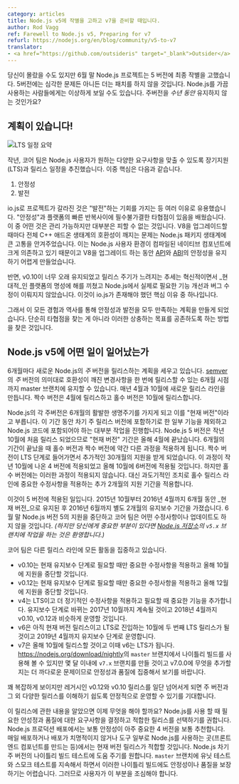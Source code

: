 ```yaml
---
category: articles
title: Node.js v5에 작별을 고하고 v7을 준비할 때입니다.
author: Rod Vagg
ref: Farewell to Node.js v5, Preparing for v7
refurl: https://nodejs.org/en/blog/community/v5-to-v7
translator:
- <a href="https://github.com/outsideris" target="_blank">Outsider</a>
---
```

<!--
You may have missed it but at the end of June, the Node.js project said a final farewell to version 5. There will be no more patches, critical or otherwise, for this branch. To those who have been using Node.js for some time this may seem anomalous, shouldn't major versions stick around for _years_?
-->
당신이 몰랐을 수도 있지만 6월 말 Node.js 프로젝트는 5 버전에 최종 작별을 고했습니다. 5버전에는
심각한 문제든 아니든 더는 패치를 하지 않을 것입니다. Node.js를 가끔 사용하는 사람들에게는 이상하게
보일 수도 있습니다. 주버전을 _수년 동안_ 유지하지 않는 것인가요?

<!--
## We have a plan!

![LTS Schedule Summary](/static/images/blog/201609_lts_schedule_summary.gif)

Last year, the core team devised a Long-term Support (LTS) and release plan to balance the various wants and needs expressed by Node.js users. Chief among those were:

1. Stability
2. Progress

The io.js diversion was useful for many reasons, including the opportunity we had to lean into this "progress" thing. We learned that there is a necessary trade-off between "stability" and the rapid iteration of the platform. Some of it was manageable but much was unavoidable. Breaking the entire C++ add-on ecosystem each time we upgraded V8 turned out to be quite painful for the Node.js package ecosystem. This is due to the heavy reliance on compiled native components in Node.js userland and the difficulty Node.js has had in maintaining [API](https://en.wikipedia.org/wiki/Application_programming_interface) and [ABI](https://en.wikipedia.org/wiki/Application_binary_interface) stability while upgrading V8.
-->

## 계획이 있습니다!

![LTS 일정 요약](https://nodejs.org/static/images/blog/201609_lts_schedule_summary.gif)

작년, 코어 팀은 Node.js 사용자가 원하는 다양한 요구사항을 맞출 수 있도록 장기지원(LTS)과 릴리스 일정을 추진했습니다. 이중 핵심은 다음과 같습니다.

1. 안정성
2. 발전

io.js로 프로젝트가 갈라진 것은 "발전"하는 기회를 가지는 등 여러 이유로 유용했습니다. "안정성"과
플랫폼의 빠른 반복사이에 필수불가결한 타협점이 있음을 배웠습니다. 이 중 어떤 것은 관리 가능하지만
대부분은 피할 수 없는 것입니다. V8을 업그레이드할 때마다 전체 C++ 애드온 생태계의 호환성이 깨지는
문제는 Node.js 패키지 생태계에 큰 고통을 안겨주었습니다. 이는 Node.js 사용자 환경이 컴파일된
네이티브 컴포넌트에 크게 의존하고 있기 때문이고 V8을 업그레이드 하는 동안
[API](https://en.wikipedia.org/wiki/Application_programming_interface)와
[ABI](https://en.wikipedia.org/wiki/Application_binary_interface)의
안정성을 유지하기 어렵게 만들었습니다.

<!--
On the flip side, it was clear that v0.10 went on far too long and the slow downward trend in release frequency was hurting the platform's reputation for being innovative and _modern_ and was preventing iteration on the features and fixes that Node.js actually needed. This was one of the key reasons io.js even existed.

So, all this experience and history put us in a position to try and formulate a plan for combining both stability and progress. We didn't just find a compromise, we found a way that these often competing goals could coexist.
-->

반면, v0.10이 너무 오래 유지되었고 릴리스 주기가 느려지는 추세는 혁신적이면서 _현대적_인
플랫폼의 명성에 해를 끼쳤고 Node.js에서 실제로 필요한 기능 개선과 버그 수정이 이뤄지지 않았습니다.
이것이 io.js가 존재해야 했던 핵심 이유 중 하나입니다.

그래서 이 모든 경험과 역사를 통해 안정성과 발전을 모두 만족하는 계획을 만들게 되었습니다.
단순히 타협점을 찾는 게 아니라 이러한 상충하는 목표를 공존하도록 하는 방법을 찾은 것입니다.

<!--
## Which brings me to Node.js v5.

Every 6 months, we plan to release a new _major_ version of Node.js. The version is _major_ in the [semver](http://semver.org/) sense in that we hold back breaking changes on our master branch until the 6 month point where we can release them together in a batch. The creation of these new release lines occur during April and October each year. Even version numbers happen to come in the April release while odd version numbers are in the October release.

Each major version of Node.js has an active life of 6 months in what we are now calling "Current". During this period we ship most of the active work that goes in to the Node.js codebase except for some items that we reserve for the next major release. Node.js version 5 was first released in October last year, so its "Current" period ended in April this year. At the end of this 6 month period, something different happens for odd and even versioned release lines. The even versions turn in to LTS and receive another 30 months of life; this happened for version 4 in October last year and will happen for version 6 in October this year. The odd versions, however, don't get this extended life. Instead, as a transitionary measure, we provide another 2 months of support where we'll ensure that important fixes make it into that release line.

And this is exactly what happened to version 5. It lived as _Current_ for 6 months from October, 2015 to April, 2016 and then in a special Maintenance phase for another 2 months until June, 2016. At the end of June, we ceased supporting Node.js version 5 and it will no longer receive any fixes or updates from the core team _(although you're welcome to play with the `v5.x` branch on the [Node.js repository](https://github.com/nodejs/node) if it's important to you!)_
-->

## Node.js v5에 어떤 일이 일어났는가

6개월마다 새로운 Node.js의 _주_ 버전을 릴리스하는 계획을 세우고 있습니다.
[semver](http://semver.org/)의 _주_ 버전의 의미대로 호환성이 깨진 변경사항을 한 번에
릴리스할 수 있는 6개월 시점까지 master 브랜치에 유지할 수 있습니다. 매년 4월과 10월에 새로운
릴리스 라인을 만듭니다. 짝수 버전은 4월에 릴리스하고 홀수 버전은 10월에 릴리스합니다.

Node.js의 각 주버전은 6개월의 활발한 생명주기를 가지게 되고 이를 "현재 버전"이라고 부릅니다.
이 기간 동안 차기 주 릴리스 버전에 포함하기로 한 일부 기능을 제외하고 Node.js 코드에 포함되어야 하는
대부분 작업을 진행합니다. Node.js 5 버전은 작년 10월에 처음 릴리스 되었으므로 "현재 버전" 기간은
올해 4월에 끝났습니다. 6개월의 기간이 끝났을 때 홀수 버전과 짝수 버전에 약간 다른 과정을
적용하게 됩니다. 짝수 버전이 LTS 단계로 들어가면서 추가적인 30개월의 지원을 받게 되었습니다.
이 과정이 작년 10월에 나온 4 버전에 적용되었고 올해 10월에 6버전에 적용될 것입니다.
하지만 홀수 버전에는 이러한 과정이 적용되지 않습니다. 대신 과도기적인 조치로 홀수 릴리스 라인에
중요한 수정사항을 적용하는 추가 2개월의 지원 기간을 적용합니다.

이것이 5 버전에 적용된 일입니다. 2015년 10월부터 2016년 4월까지 6개월 동안 _현재 버전_으로
유지된 후 2016년 6월까지 별도 2개월의 유지보수 기간을 가졌습니다. 6월 말 Node.js 버전 5의 지원을
중단하고 코어 팀은 어떤 수정사항이나 업데이트도 하지 않을 것입니다.
_(하지만 당신에게 중요한 부분이 있다면 [Node.js 저장소](https://github.com/nodejs/node)의 `v5.x` 브랜치에 작업을 하는 것은 환영합니다.)_

<!--
The core team is focusing all of its activities on the following release lines:

* v0.10 which will receive occasional critical fixes during its current Maintenance phase and will cease to be supported in October this year.
* v0.12 which will receive occasional critical fixes during its current Maintenance phase and will cease to be supported in December this year.
* v4 which is in Active LTS and is receiving more regular patches and occasional important feature additions, this will continue until October 2017 where it will switch to Maintenance and operate in a manner similar to v0.10 and v0.12 until April 2018.
* v6 which is still a Current release, due to become our second LTS release in October where its life will continue under Active LTS and Maintenance until April 2019.
* v7 is being planned for a release in October this year at the same time that we switch v6 to LTS. You can already try out nightly builds from our `master` branch at <https://nodejs.org/download/nightly> but expect to see a focus on quality and stability of these in the coming months as we create a `v7.x` branch and becoming more choosy about what gets to make it in to v7.0.0.
-->

코어 팀은 다른 릴리스 라인에 모든 활동을 집중하고 있습니다.

* v0.10는 현재 유지보수 단계로 필요할 때만 중요한 수정사항을 적용하고 올해 10월에 지원을
  중단할 것입니다.
* v0.12는 현재 유지보수 단계로 필요할 때만 중요한 수정사항을 적용하고 올해 12월에 지원을
  중단할 것입니다.
* v4는 LTS이고 더 정기적인 수정사항을 적용하고 필요할 때 중요한 기능을 추가합니다. 유지보수 단계로
  바뀌는 2017년 10월까지 계속될 것이고 2018년 4월까지 v0.10, v0.12과 비슷하게 운영할 것입니다.
* v6은 아직 현재 버전 릴리스이고 LTS로 진입하는 10월에 두 번째 LTS 릴리스가 될 것이고
  2019년 4월까지 유지보수 단계로 운영합니다.
* v7은 올해 10월에 릴리스할 것이고 이때 v6는 LTS가 됩니다.
  <https://nodejs.org/download/nightly>의 `master` 브랜치에서 나이틀리 빌드를 사용해
  볼 수 있지만 몇 달 이내에 `v7.x` 브랜치를 만들 것이고 v7.0.0에 무엇을 추가할지는 더 까다로운
  문제이므로 안정성과 품질에 집중해서 보기를 바랍니다.

<!--
It sounds like a lot, but once we move beyond the legacy v0.12 and v0.10 release lines we expect the steady cadence of major versions and their various releases to become easier to understand.

Armed with this knowledge, what's next for you? We suggest you make a judgement on the stability and quality requirements for your own use of Node.js and pick a release line that suits. For production deployments of Node.js we generally recommend version 4 where stability is taken very seriously. For everyday development, non-critical deployments and where Node.js is used as part of a toolchain (e.g. for building frontend components), a Current release should work just fine. We'd love your help testing nightly builds of the next major version of Node.js and while we do continuous unit testing and smoke testing of our `master` branch, we can't provide any assurances of stability or quality of these nightly builds, so buyer beware.
-->

꽤 복잡하게 보이지만 레거시인 v0.12와 v0.10 릴리스를 일단 넘어서게 되면 주 버전과
그 외 다양한 릴리스를 이해하기 쉽도록 안정적으로 운영할 수 있기를 기대합니다.

이 릴리스에 관한 내용을 알았으면 이제 무엇을 해야 할까요? Node.js를 사용 할 때 필요한 안성정과
품질에 대한 요구사항을 결정하고 적합한 릴리스를 선택하기를 권합니다. Node.js 프로덕션 배포에서는
보통 안정성이 아주 중요한 4 버전을 보통 추천합니다. 매일 배포하거나 배포가 치명적이지 않거나
도구 일부로 Node.js를 사용하는 곳(프론트엔드 컴포넌트를 만드는 등)에서는 현재 버전 릴리스가
적합할 것입니다. Node.js 차기 주 버전의 나이틀리 빌드 테스트에 도움 주기를 원합니다.
`master` 브랜치에 유닛 테스트와 스모크 테스트를 지속해서 하면서 이러한 나이틀리 빌드에도
안정성이나 품질을 보장하기는 어렵습니다. 그러므로 사용자가 이 부분을 조심해야 합니다.
